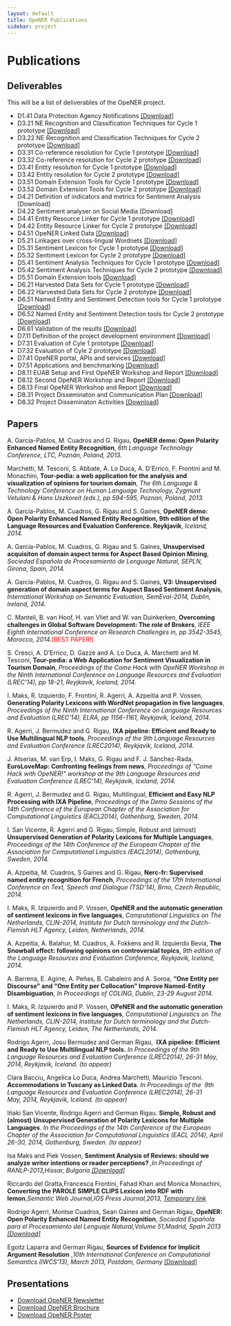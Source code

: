 ```yaml
---
layout: default
title: OpeNER Publications
sidebar: project
---
```


# Publications

<div id="deliverables"></div>

## Deliverables

This will be a list of deliverables of the OpeNER project.

* D1.41 Data Protection Agency Notifications <a href="https://dl.dropboxusercontent.com/u/43647591/deliverablesOpeNER/OpeNER_D1.41.pdf" target="_blank">[Download]</a>
* D3.21 NE Recognition and Classification Techniques for Cycle 1 prototype <a href="https://dl.dropboxusercontent.com/u/43647591/deliverablesOpeNER/OpeNER_D3.21.pdf" target="_blank">[Download]</a>
* D3.22 NE Recognition and Classification Techniques for Cycle 2 prototype <a href="https://dl.dropboxusercontent.com/u/43647591/deliverablesOpeNER/OpeNER_D3.22.pdf" target="_blank">[Download]</a>
* D3.31 Co-reference resolution for Cycle 1 prototype <a href="https://dl.dropboxusercontent.com/u/43647591/deliverablesOpeNER/OpeNER_D3.31.pdf" target="_blank">[Download]</a>
* D3.32 Co-reference resolution for Cycle 2 prototype <a href="https://dl.dropboxusercontent.com/u/43647591/deliverablesOpeNER/OpeNER_D3.32.pdf" target="_blank">[Download]</a>
* D3.41 Entity resolution for Cycle 1 prototype <a href="https://dl.dropboxusercontent.com/u/43647591/deliverablesOpeNER/OpeNER_D3.41.pdf" target="_blank">[Download]</a>
* D3.42 Entity resolution for Cycle 2 prototype <a href="https://dl.dropboxusercontent.com/u/43647591/deliverablesOpeNER/OpeNER_D3.42.pdf" target="_blank">[Download]</a>
* D3.51 Domain Extension Tools for Cycle 1 prototype <a href="https://dl.dropboxusercontent.com/u/43647591/deliverablesOpeNER/OpeNER_D3.51.pdf" target="_blank">[Download]</a>
* D3.52 Domain Extension Tools for Cycle 2 prototype <a href="https://dl.dropboxusercontent.com/u/43647591/deliverablesOpeNER/OpeNER_D3.52.pdf" target="_blank">[Download]</a>
* D4.21 Definition of indicators and metrics for Sentiment Analysis <a ref="https://dl.dropboxusercontent.com/u/43647591/deliverablesOpeNER/OpeNER_D4.21.pdf" target="_blank">[Download]</a>
* D4.22 Sentiment analyser on Social Media <a ref="https://dl.dropboxusercontent.com/u/43647591/deliverablesOpeNER/OpeNER_D4.22.pdf" target="_blank">[Download]</a>
* D4.41 Entity Resource Linker for Cycle 1 prototype <a href="https://dl.dropboxusercontent.com/u/43647591/deliverablesOpeNER/OpeNER_D4.41.pdf" target="_blank">[Download]</a>
* D4.42 Entity Resource Linker for Cycle 2 prototype <a href="https://dl.dropboxusercontent.com/u/43647591/deliverablesOpeNER/OpeNER_D4.42.pdf" target="_blank">[Download]</a>
* D4.51 OpeNER Linked Data <a href="https://dl.dropboxusercontent.com/u/43647591/deliverablesOpeNER/OpeNER_D4.51.pdf" target="_blank">[Download]</a>
* D5.21 Linkages over cross-lingual Wordnets <a href="https://dl.dropboxusercontent.com/u/43647591/deliverablesOpeNER/OpeNER_D5.21.pdf" target="_blank">[Download]</a>
* D5.31 Sentiment Lexicon for Cycle 1 prototype <a href="https://dl.dropboxusercontent.com/u/43647591/deliverablesOpeNER/OpeNER_D5.31.pdf" target="_blank">[Download]</a>
* D5.32 Sentiment Lexicon for Cycle 2 prototype <a href="https://dl.dropboxusercontent.com/u/43647591/deliverablesOpeNER/OpeNER_D5.32.pdf" target="_blank">[Download]</a>
* D5.41 Sentiment Analysis Techniques for Cycle 1 prototype <a href="https://dl.dropboxusercontent.com/u/43647591/deliverablesOpeNER/OpeNER_D5.41.pdf" target="_blank">[Download]</a>
* D5.42 Sentiment Analysis Techniques for Cycle 2 prototype <a href="https://dl.dropboxusercontent.com/u/43647591/deliverablesOpeNER/OpeNER_D5.42.pdf" target="_blank">[Download]</a>
* D5.51 Domain Extension tools <a href="https://dl.dropboxusercontent.com/u/43647591/deliverablesOpeNER/OpeNER_D5.51.pdf" target="_blank">[Download]</a>
* D6.21 Harvested Data Sets for Cycle 1 prototype  <a href="https://dl.dropboxusercontent.com/u/43647591/deliverablesOpeNER/OpeNER_D6.21.pdf" target="_blank">[Download]</a>
* D6.22 Harvested Data Sets for Cycle 2 prototype  <a href="https://dl.dropboxusercontent.com/u/43647591/deliverablesOpeNER/OpeNER_D6.22.pdf" target="_blank">[Download]</a>
* D6.51 Named Entity and Sentiment Detection tools for Cycle 1 prototype <a href="https://dl.dropboxusercontent.com/u/43647591/deliverablesOpeNER/OpeNER_D6.51.pdf" target="_blank">[Download]</a>
* D6.52 Named Entity and Sentiment Detection tools for Cycle 2 prototype <a href="https://dl.dropboxusercontent.com/u/43647591/deliverablesOpeNER/OpeNER_D6.52.pdf" target="_blank">[Download]</a>
* D6.61 Validation of the results <a href="https://dl.dropboxusercontent.com/u/43647591/deliverablesOpeNER/OpeNER_D6.61.pdf" target="_blank">[Download]</a>
* D7.11 Definition of the project development environment <a href="https://dl.dropboxusercontent.com/u/43647591/deliverablesOpeNER/OpeNER_D7.11.pdf" target="_blank">[Download]</a>
* D7.31 Evaluation of Cyle 1 prototype <a href="https://dl.dropboxusercontent.com/u/43647591/deliverablesOpeNER/OpeNER_D7.31.pdf" target="_blank">[Download]</a>
* D7.32 Evaluation of Cyle 2 prototype <a href="https://dl.dropboxusercontent.com/u/43647591/deliverablesOpeNER/OpeNER_D7.32.pdf" target="_blank">[Download]</a>
* D7.41 OpeNER portal, APIs and services <a href="https://dl.dropboxusercontent.com/u/43647591/deliverablesOpeNER/OpeNER_D7.41.pdf" target="_blank">[Download]</a>
* D7.51 Applications and benchmarking <a href="https://dl.dropboxusercontent.com/u/43647591/deliverablesOpeNER/OpeNER_D7.51.pdf" target="_blank">[Download]</a>
* D8.11 EUAB Setup and First OpeNER Workshop and Report <a href="https://dl.dropboxusercontent.com/u/43647591/deliverablesOpeNER/OpeNER_D8.11.pdf" target="_blank">[Download]</a>
* D8.12 Second OpeNER Workshop and Report <a href="https://dl.dropboxusercontent.com/u/43647591/deliverablesOpeNER/OpeNER_D8.12.pdf" target="_blank">[Download]</a>
* D8.13 Final OpeNER Workshop and Report <a href="https://dl.dropboxusercontent.com/u/43647591/deliverablesOpeNER/OpeNER_D8.13.pdf" target="_blank">[Download]</a>
* D8.31 Project Disseminaton and Communication Plan <a href="https://dl.dropboxusercontent.com/u/43647591/deliverablesOpeNER/OpeNER_D8.31.pdf" target="_blank">[Download]</a>
* D8.32 Project Disseminaton Activities <a href="https://dl.dropboxusercontent.com/u/43647591/deliverablesOpeNER/OpeNER_D8.32.pdf" target="_blank">[Download]</a>

<div id="papers"></div>

## Papers

<p>A. García-Pablos, M. Cuadros and G. Rigau, <strong>OpeNER demo: Open Polarity Enhanced Named Entity  Recognition</strong>, <em>6th Language Technology Conference, LTC, Poznán, Poland, 2013.</em></p>

<p>Marchetti, M. Tesconi, S. Abbate, A. Lo Duca, A. D'Errico, F. Frontini and M. Monachini, <strong>Tour-pedia: a web application for the analysis and visualization of opinions for tourism domain</strong>, <em>The 6th Language & Technology Conference on Human Language Technology, Zygmunt Vetulani & Hans Uszkoreit (eds.), pp 594-595, Poznan, Poland, 2013.</em></p>

<p>A. García-Pablos, M. Cuadros, G. Rigau and S. Gaines, <strong>OpeNER demo: Open Polarity Enhanced Named Entity Recognition, 9th edition of the Language Resources and Evaluation Conference. Reykjavik</strong>, <em> Iceland, 2014.</em></p>
<p>	A. García-Pablos, M. Cuadros, G. Rigau and S. Gaines, <strong>Unsupervised acquisiton of domain aspect terms for Aspect Based Opinion Mining</strong>, <em> Sociedad Española de Procesamiento de Lenguage Natural, SEPLN, Girona, Spain, 2014.</em></p>
<p>	A. García-Pablos, M. Cuadros, G. Rigau and S. Gaines, <strong>V3: Unsupervised generation of domain aspect terms for Aspect Based Sentiment Analysis</strong>, <em> International Workshop on Semantic Evaluation, SemEval-2014, Dublin, Ireland, 2014.</em></p>
<p>	C. Manteli, B. van Hoof, H. van Vliet and W. van Duinkerken, <strong>Overcoming challenges in Global Software Development: The role of Brokers</strong>, <em> IEEE Eighth International Conference on Research Challenges in, pp 3542-3545, Morocco, 2014.</em><font color="red">[BEST PAPER!]</font></p>
<p>	S. Cresci, A. D’Errico, D. Gazzè and A. Lo Duca, A. Marchetti and M. Tesconi, <strong>Tour-pedia: a Web Application for Sentiment Visualization in Tourism Domain</strong>, <em> Proceedings of the Come Hack with OpeNER Workshop in the Ninth International Conference on Language Resources and Evaluation (LREC'14), pp 18-21, Reyjkavik, Iceland, 2014.</em></p>
<p>	I. Maks, R. Izquierdo, F. Frontini, R. Agerri, A. Azpeitia and P. Vossen, <strong>Generating Polarity Lexicons with WordNet propagation in five languages</strong>, <em> Proceedings of the Ninth International Conference on Language Resources and Evaluation (LREC'14), ELRA, pp 1156-1161, Reykjavik, Iceland, 2014.</em></p>
<p>	R. Agerri, J. Bermudez and G. Rigau, <strong>IXA pipeline: Efficient and Ready to Use Multilingual NLP tools</strong>, <em> Proceedings of the 9th Language Resources and Evaluation Conference (LREC2014), Reykjavik, Iceland, 2014.</em></p>
<p>	J.  Atserias, M. van Erp, I. Maks, G. Rigau and F. J. Sánchez-Rada, <strong>EuroLoveMap: Confronting feelings from news</strong>, <em> Proceedings of "Come Hack with OpeNER!" workshop at the 9th Language Resources and Evaluation Conference (LREC'14), Reykjavik, Iceland, 2014.</em></p>
<p>	R. Agerri, J. Bermudez and G. Rigau, Multilingual, <strong>Efficient and Easy NLP Processing with IXA Pipeline</strong>, <em> Proceedings of the Demo Sessions of the 14th Conference of the European Chapter of the Association for Computational Linguistics (EACL2014), Gothenburg, Sweden, 2014.</em></p>
<p>	I. San Vicente, R. Agerri and G. Rigau, Simple, Robust and (almost) <strong>Unsupervised Generation of Polarity Lexicons for Multiple Languages</strong>, <em> Proceedings of the 14th Conference of the European Chapter of the Association for Computational Linguistics (EACL2014), Gothenburg, Sweden, 2014.</em></p>
<p>	A.  Azpeitia, M. Cuadros, S Gaines and G. Rigau, <strong>Nerc-fr: Supervised named entity recognition for French</strong>, <em> Proceedings of the 17th International Conference on Text, Speech and Dialogue (TSD’14), Brno, Czech Republic, 2014.</em></p>
<p>	I. Maks, R. Izquierdo and P. Vossen, <strong>OpeNER and the automatic generation of sentiment lexicons in five languages</strong>, <em> Computational Linguistics on The Netherlands, CLIN-2014, Institute for Dutch terminology and the Dutch-Flemish HLT Agency, Leiden, Netherlands, 2014.</em></p>
<p>	A. Azpeitia, A. Balahur, M. Cuadros, A. Fokkens and R. Izquierdo Bevia, <strong>The Snowball effect: following opinions on controversial topics</strong>, <em> 9th edition of the Language Resources and Evaluation Conference, Reykjavik, Iceland, 2014.</em></p>
<p>	A. Barrena, E. Agirre, A. Peñas, B. Cabaleiro and A. Soroa, <strong>“One Entity per Discourse” and “One Entity per Collocation” Improve Named-Entity Disambiguation</strong>, <em> In Proceedings of COLING, Dublin, 23-29 August 2014.  </em></p>
<p>	I. Maks, R. Izquierdo and  P. Vossen, <strong>OPeNER and the automatic generation of sentiment lexicons in five languages</strong>, <em> Computational Linguistics on The Netherlands, CLIN-2014, Institute for Dutch terminology and the Dutch-Flemish HLT Agency, Leiden, The Netherlands, 2014.</em></p>


<p>
Rodrigo Agerri, Josu Bermudez and German Rigau,&nbsp;
<strong>IXA pipeline: Efficient and Ready to Use Multilingual NLP tools.</strong>
<em>In Proceedings of the 9th Language Resources and Evaluation Conference (LREC2014), 26-31 May, 2014, Reykjavik, Iceland. (to appear) </em>
</p>

<p>
Clara Bacciu, Angelica Lo Duca, Andrea Marchetti, Maurizio Tesconi.<strong>
  Accommodations in Tuscany as Linked Data</strong>.&nbsp;<em>In Proceedings of
  the&nbsp; 9th Language Resources and Evaluation Conference (LREC2014),
  26-31 May,&nbsp;</em><em>2014, Reykjavik, Iceland. (to appear)</em>
</p>

<p>
Iñaki San Vicente, Rodrigo Agerri and German Rigau. <strong>Simple, Robust and (almost)</strong>
<strong> Unsupervised Generation of Polarity Lexicons for Multiple
  Languages</strong>. <em>In the Proceedings of the 14th Conference of the
  European Chapter of the Association for Computational Linguistics (EACL 2014),
  April 26-30, 2014, Gothenburg, Sweden. (to appear)</em>
</p>

<p>
Isa Maks and Piek Vossen, <strong>Sentiment Analysis of Reviews: should we
  analyze writer intentions or reader perceptions? </strong><em>,In Proceedings of
  RANLP-2013,Hissar, Bulgaria <a
    href="http://aclweb.org/anthology//R/R13/R13-1054.pdf">[Download]</a><br>
</em>
</p>

<p>
Riccardo del Gratta,Francesca Frontini, Fahad Khan and Monica Monachini,
<strong>Converting the PAROLE SIMPLE CLIPS Lexicon into RDF with
  lemon</strong>,<em>Semantic Web Journal,IOS Press Journal,2013, <a href="
    http://www.semantic-web-journal.net/system/files/swj487.pdf">Temporary
    link</a></em>
</p>

<p>
Rodrigo Agerri, Montse Cuadros, Sean Gaines and German Rigau, <strong>OpeNER:
  Open Polarity Enhanced Named Entity Recognition</strong>, <em>Sociedad Española
  para el Procesamiento del Lenguaje Natural,Volume 51,Madrid, Spain 2013 <a
    href="http://www.google.es/url?sa=t&amp;rct=j&amp;q=&amp;esrc=s&amp;source=web&amp;cd=4&amp;cad=rja&amp;ved=0CE8QFjAD&amp;url=http%3A%2F%2Fjournal.sepln.org%2Fsepln%2Fojs%2Fojs%2Findex.php%2Fpln%2Farticle%2FviewFile%2F4891%2F2906&amp;ei=nsbnUtW1DaSO7AarwYHwBA&amp;usg=AFQjCNG2Tw8KJWd8NXGKYxHEoAyLroIClA&amp;bvm=bv.59930103,d.ZGU">[Download]</a><br>
</em>
</p>

<p>
Egoitz Laparra and German Rigau, <strong>Sources of Evidence for Implicit
  Argument Resolution</strong> ,<em>10th International Conference on Computational
  Semantics (IWCS’13), March 2013, Postdam, Germany</em> <a href="http://adimen.si.ehu.es/%7Erigau/publications/iwcs13-lr.pdf">[Download]</a>
</p>







<div id="presentations"></div>

## Presentations

* [Download OpeNER Newsletter](http://opener-fp7project.rhcloud.com/wp-content/uploads/2013/07/Newsletter_opener_v0.2.1_final.pdf)
* [Download OpeNER Brochure](https://dl.dropboxusercontent.com/u/43647591/disemination/OpeNER_Brochure.pdf)
* [Download OpeNER Poster](https://dl.dropboxusercontent.com/u/43647591/disemination/OpeNER_Poster.pdf)
